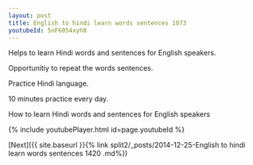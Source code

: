 ```yaml
---
layout: post
title: English to hindi learn words sentences 1073 
youtubeId: 5nF6054xyh8
---
```

 
 
Helps to learn Hindi words and sentences for English speakers.

Opportunitiy to repeat the words sentences. 

Practice Hindi language. 
 
10 minutes practice every day. 
 
How to learn Hindi words and sentences for English speakers 
 
{% include youtubePlayer.html id=page.youtubeId %}
 
 
[Next]({{ site.baseurl }}{% link  split2/_posts/2014-12-25-English to hindi learn words sentences 1420 .md%})
 
